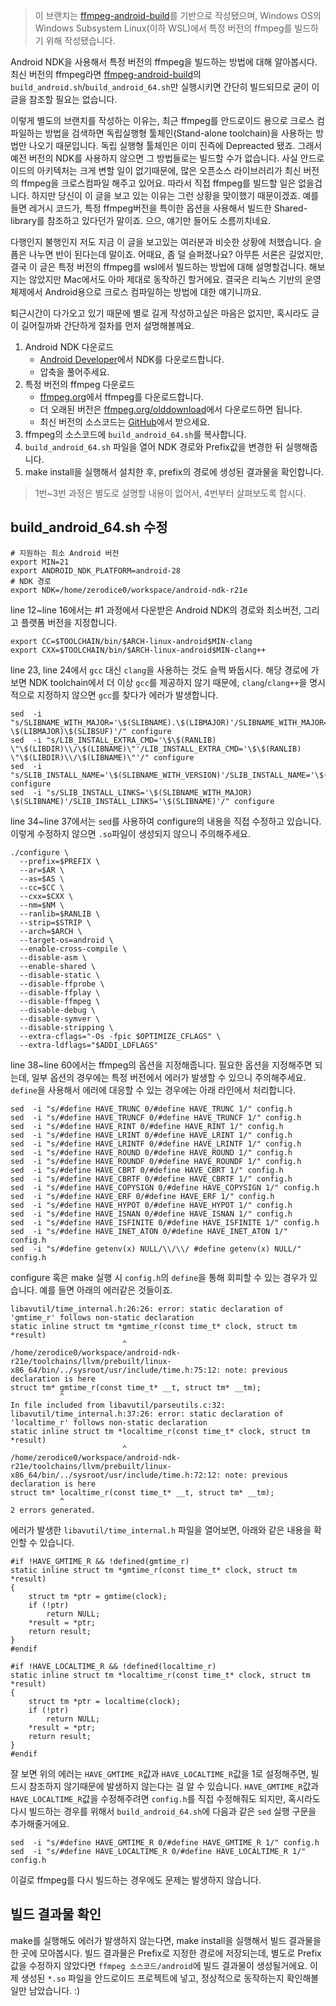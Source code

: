 > 이 브랜치는 [ffmpeg-android-build](https://github.com/binglingziyu/ffmpeg-android-build)를 기반으로 작성됐으며, Windows OS의 Windows Subsystem Linux(이하 WSL)에서 특정 버전의 ffmpeg를 빌드하기 위해 작성됐습니다.

Android NDK을 사용해서 특정 버전의 ffmpeg을 빌드하는 방법에 대해 알아봅시다. 최신 버전의 ffmpeg라면 [ffmpeg-android-build](https://github.com/binglingziyu/ffmpeg-android-build)의 `build_android.sh`/`build_android_64.sh`만 실행시키면 간단히 빌드되므로 굳이 이 글을 참조할 필요는 없습니다.

이렇게 별도의 브랜치를 작성하는 이유는, 최근 ffmpeg를 안드로이드 용으로 크로스 컴파일하는 방법을 검색하면 독립실행형 툴체인(Stand-alone toolchain)을 사용하는 방법만 나오기 때문입니다. 독립 실행형 툴체인은 이미 진즉에 Depreacted 됐죠. 그래서 예전 버전의 NDK를 사용하지 않으면 그 방법들로는 빌드할 수가 없습니다. 사실 안드로이드의 아키텍처는 크게 변할 일이 없기때문에, 많은 오픈소스 라이브러리가 최신 버전의 ffmpeg을 크로스컴파일 해주고 있어요. 따라서 직접 ffmpeg를 빌드할 일은 없을겁니다. 하지만 당신이 이 글을 보고 있는 이유는 그런 상황을 맞이했기 때문이겠죠. 예를들면 레거시 코드가, 특정 ffmpeg버전을 특이한 옵션을 사용해서 빌드한 Shared-library를 참조하고 있다던가 말이죠. 으으, 얘기만 들어도 소름끼치네요.

다행인지 불행인지 저도 지금 이 글을 보고있는 여러분과 비슷한 상황에 처했습니다. 슬픔은 나누면 반이 된다는데 말이죠. 어때요, 좀 덜 슬퍼졌나요? 아무튼 서론은 길었지만, 결국 이 글은 특정 버전의 ffmpeg를 wsl에서 빌드하는 방법에 대해 설명할겁니다. 해보지는 않았지만 Mac에서도 아마 제대로 동작하긴 할거에요. 결국은 리눅스 기반의 운영체제에서 Android용으로 크로스 컴파일하는 방법에 대한 얘기니까요.

퇴근시간이 다가오고 있기 때문에 별로 길게 작성하고싶은 마음은 없지만, 혹시라도 글이 길어질까봐 간단하게 절차를 먼저 설명해볼께요.

1. Android NDK 다운로드
    - [Android Developer](https://developer.android.com/ndk)에서 NDK를 다운로드합니다.
    - 압축을 풀어주세요.
2. 특정 버전의 ffmpeg 다운로드
    - [ffmpeg.org](https://www.ffmpeg.org/download.html#get-sources)에서 ffmpeg를 다운로드합니다.
    - 더 오래된 버전은 [ffmpeg.org/olddownload](https://www.ffmpeg.org/olddownload.html)에서 다운로드하면 됩니다.
    - 최신 버전의 소스코드는 [GitHub](https://github.com/FFmpeg/FFmpeg)에서 받으세요.
3. ffmpeg의 소스코드에 `build_android_64.sh`를 복사합니다.
4. `build_android_64.sh` 파일을 열어 NDK 경로와 Prefix값을 변경한 뒤 실행해줍니다.
5. make install을 실행해서 설치한 후, prefix의 경로에 생성된 결과물을 확인합니다.

> 1번~3번 과정은 별도로 설명할 내용이 없어서, 4번부터 살펴보도록 합시다.

## build_android_64.sh 수정
```
# 지원하는 최소 Android 버전
export MIN=21
export ANDROID_NDK_PLATFORM=android-28
# NDK 경로
export NDK=/home/zerodice0/workspace/android-ndk-r21e
```
line 12~line 16에서는 #1 과정에서 다운받은 Android NDK의 경로와 최소버전, 그리고 플랫폼 버전을 지정합니다.

```
export CC=$TOOLCHAIN/bin/$ARCH-linux-android$MIN-clang
export CXX=$TOOLCHAIN/bin/$ARCH-linux-android$MIN-clang++
```
line 23, line 24에서 `gcc` 대신 `clang`을 사용하는 것도 슬쩍 봐둡시다. 해당 경로에 가보면 NDK toolchain에서 더 이상 `gcc`를 제공하지 않기 때문에, `clang`/`clang++`을 명시적으로 지정하지 않으면 `gcc`를 찾다가 에러가 발생합니다.

```
sed  -i "s/SLIBNAME_WITH_MAJOR='\$(SLIBNAME).\$(LIBMAJOR)'/SLIBNAME_WITH_MAJOR='\$(SLIBPREF)\$(FULLNAME)-\$(LIBMAJOR)\$(SLIBSUF)'/" configure
sed  -i "s/LIB_INSTALL_EXTRA_CMD='\$\$(RANLIB) \"\$(LIBDIR)\\/\$(LIBNAME)\"'/LIB_INSTALL_EXTRA_CMD='\$\$(RANLIB) \"\$(LIBDIR)\\/\$(LIBNAME)\"'/" configure
sed  -i "s/SLIB_INSTALL_NAME='\$(SLIBNAME_WITH_VERSION)'/SLIB_INSTALL_NAME='\$(SLIBNAME_WITH_MAJOR)'/" configure
sed  -i "s/SLIB_INSTALL_LINKS='\$(SLIBNAME_WITH_MAJOR) \$(SLIBNAME)'/SLIB_INSTALL_LINKS='\$(SLIBNAME)'/" configure
```
line 34~line 37에서는 `sed`를 사용하여 configure의 내용을 직접 수정하고 있습니다. 이렇게 수정하지 않으면 `.so`파일이 생성되지 않으니 주의해주세요. 

```
./configure \
  --prefix=$PREFIX \
  --ar=$AR \
  --as=$AS \
  --cc=$CC \
  --cxx=$CXX \
  --nm=$NM \
  --ranlib=$RANLIB \
  --strip=$STRIP \
  --arch=$ARCH \
  --target-os=android \
  --enable-cross-compile \
  --disable-asm \
  --enable-shared \
  --disable-static \
  --disable-ffprobe \
  --disable-ffplay \
  --disable-ffmpeg \
  --disable-debug \
  --disable-symver \
  --disable-stripping \
  --extra-cflags="-Os -fpic $OPTIMIZE_CFLAGS" \
  --extra-ldflags="$ADDI_LDFLAGS"
```
line 38~line 60에서는 ffmpeg의 옵션을 지정해줍니다. 필요한 옵션을 지정해주면 되는데, 일부 옵션의 경우에는 특정 버전에서 에러가 발생할 수 있으니 주의해주세요. `define`을 사용해서 에러에 대응할 수 있는 경우에는 아래 라인에서 처리합니다.

```
sed  -i "s/#define HAVE_TRUNC 0/#define HAVE_TRUNC 1/" config.h
sed  -i "s/#define HAVE_TRUNCF 0/#define HAVE_TRUNCF 1/" config.h
sed  -i "s/#define HAVE_RINT 0/#define HAVE_RINT 1/" config.h
sed  -i "s/#define HAVE_LRINT 0/#define HAVE_LRINT 1/" config.h
sed  -i "s/#define HAVE_LRINTF 0/#define HAVE_LRINTF 1/" config.h
sed  -i "s/#define HAVE_ROUND 0/#define HAVE_ROUND 1/" config.h
sed  -i "s/#define HAVE_ROUNDF 0/#define HAVE_ROUNDF 1/" config.h
sed  -i "s/#define HAVE_CBRT 0/#define HAVE_CBRT 1/" config.h
sed  -i "s/#define HAVE_CBRTF 0/#define HAVE_CBRTF 1/" config.h
sed  -i "s/#define HAVE_COPYSIGN 0/#define HAVE_COPYSIGN 1/" config.h
sed  -i "s/#define HAVE_ERF 0/#define HAVE_ERF 1/" config.h
sed  -i "s/#define HAVE_HYPOT 0/#define HAVE_HYPOT 1/" config.h
sed  -i "s/#define HAVE_ISNAN 0/#define HAVE_ISNAN 1/" config.h
sed  -i "s/#define HAVE_ISFINITE 0/#define HAVE_ISFINITE 1/" config.h
sed  -i "s/#define HAVE_INET_ATON 0/#define HAVE_INET_ATON 1/" config.h
sed  -i "s/#define getenv(x) NULL/\\/\\/ #define getenv(x) NULL/" config.h
```
configure 혹은 make 실행 시 `config.h`의 `define`을 통해 회피할 수 있는 경우가 있습니다. 예를 들면 아래의 에러같은 것들이죠.
```
libavutil/time_internal.h:26:26: error: static declaration of 'gmtime_r' follows non-static declaration
static inline struct tm *gmtime_r(const time_t* clock, struct tm *result)
                         ^
/home/zerodice0/workspace/android-ndk-r21e/toolchains/llvm/prebuilt/linux-x86_64/bin/../sysroot/usr/include/time.h:75:12: note: previous declaration is here
struct tm* gmtime_r(const time_t* __t, struct tm* __tm);
           ^
In file included from libavutil/parseutils.c:32:
libavutil/time_internal.h:37:26: error: static declaration of 'localtime_r' follows non-static declaration
static inline struct tm *localtime_r(const time_t* clock, struct tm *result)
                         ^
/home/zerodice0/workspace/android-ndk-r21e/toolchains/llvm/prebuilt/linux-x86_64/bin/../sysroot/usr/include/time.h:72:12: note: previous declaration is here
struct tm* localtime_r(const time_t* __t, struct tm* __tm);
           ^
2 errors generated.
```

에러가 발생한 `libavutil/time_internal.h` 파일을 열어보면, 아래와 같은 내용을 확인할 수 있습니다.
```
#if !HAVE_GMTIME_R && !defined(gmtime_r)
static inline struct tm *gmtime_r(const time_t* clock, struct tm *result)
{
    struct tm *ptr = gmtime(clock);
    if (!ptr)
        return NULL;
    *result = *ptr;
    return result;
}
#endif

#if !HAVE_LOCALTIME_R && !defined(localtime_r)
static inline struct tm *localtime_r(const time_t* clock, struct tm *result)
{
    struct tm *ptr = localtime(clock);
    if (!ptr)
        return NULL;
    *result = *ptr;
    return result;
}
#endif
```
잘 보면 위의 에러는 `HAVE_GMTIME_R`값과 `HAVE_LOCALTIME_R`값을 1로 설정해주면, 빌드시 참조하지 않기때문에 발생하지 않는다는 걸 알 수 있습니다. `HAVE_GMTIME_R`값과 `HAVE_LOCALTIME_R`값을 수정해주려면 `config.h`를 직접 수정해줘도 되지만, 혹시라도 다시 빌드하는 경우를 위해서 `build_android_64.sh`에 다음과 같은 `sed` 실행 구문을 추가해줄거에요.

```
sed	 -i "s/#define HAVE_GMTIME_R 0/#define HAVE_GMTIME_R 1/" config.h
sed	 -i "s/#define HAVE_LOCALTIME_R 0/#define HAVE_LOCALTIME_R 1/" config.h
```
이걸로 ffmpeg를 다시 빌드하는 경우에도 문제는 발생하지 않습니다.

## 빌드 결과물 확인
make를 실행해도 에러가 발생하지 않는다면, make install을 실행해서 빌드 결과물을 한 곳에 모아봅시다. 빌드 결과물은 Prefix로 지정한 경로에 저장되는데, 별도로 Prefix값을 수정하지 않았다면 `ffmpeg 소스코드/android`에 빌드 결과물이 생성될거에요. 이제 생성된 `*.so` 파일을 안드로이드 프로젝트에 넣고, 정상적으로 동작하는지 확인해볼 일만 남았습니다. :)